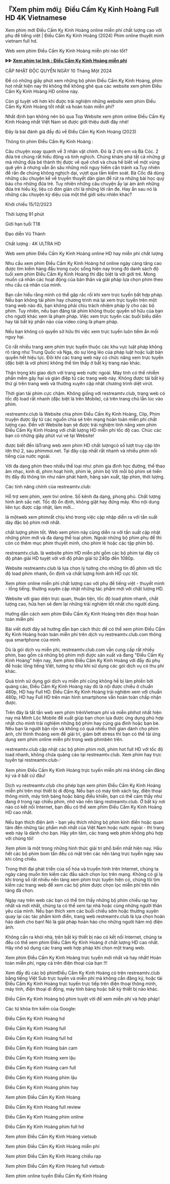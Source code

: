 ## 『Xem phim mới』Điều Cấm Kỵ Kinh Hoàng Full HD 4K Vietnamese

Xem phim mới Điều Cấm Kỵ Kinh Hoàng online miễn phí chất lượng cao với phụ đề tiếng việt | Điều Cấm Kỵ Kinh Hoàng (2024) Phim online thuyết minh vietnam full hd.

Web xem phim Điều Cấm Kỵ Kinh Hoàng miễn phí nào tốt?

**ᐈᐈ [Xem phim tại link : Điều Cấm Kỵ Kinh Hoàng miễn phí](https://restreamtv.club/vi/1218503/272-i-7873-u-c-7845-m-k-7925-kinh-ho-agrave-ng.html)**


CẬP NHẬT ĐỘC QUYỀN NGÀY 10 Tháng Một 2024

Để có những giây phút xem những bộ phim Điều Cấm Kỵ Kinh Hoàng, phim hot nhất hiện nay thì không thể không ghé qua các website xem phim Điều Cấm Kỵ Kinh Hoàng HD online này.

Còn gì tuyệt vời hơn khi được trải nghiệm những website xem phim Điều Cấm Kỵ Kinh Hoàng tốt nhất và hoàn toàn miễn phí?

Nhất định bạn không nên bỏ qua Top Website xem phim online Điều Cấm Kỵ Kinh Hoàng nhất Việt Nam sẽ được giới thiệu dưới đây nhé!

Đây là bài đánh giá đầy đủ về Điều Cấm Kỵ Kinh Hoàng (2023)

Thông tin phim Điều Cấm Kỵ Kinh Hoàng :

Câu chuyện xoay quanh về 3 nhân vật chính. Đó là 2 chị em và Bà Cóc. 2 đứa trẻ chúng rất hiếu động và tinh nghịch. Chúng khám phá tất cả những gì mà những đứa bé thành thị được về quê chơi và chưa hề biết về một vùng quê yên ả nhưng vẫn ẩn sâu những mối nguy hiểm cần tránh xa.Tuy nhiên để răn đe chúng không nghịch dại, vượt qua tầm kiểm soát. Bà Cốc đã dùng những câu chuyện kể về truyền thuyết dân gian để rút ra những bài học quý báu cho những đứa trẻ. Tuy nhiên những câu chuyện ấy lại ám ảnh những đứa trẻ hiếu kỳ, liệu có đơn giản chỉ là những lời răn đe. Hay ẩn sau nó là những câu chuyện kỳ diệu của một thế giới siêu nhiên khác?

 Khởi chiếu
15/12/2023

 Thời lượng
91 phút

 Giới hạn tuổi
T18

Đạo diễn
Vũ Thành

Chất lượng : 4K ULTRA HD

Web xem phim Điều Cấm Kỵ Kinh Hoàng online HD hay miễn phí chất lượng

Nhu cầu xem phim Điều Cấm Kỵ Kinh Hoàng hd online ngày càng tăng cao được tìm kiếm hàng đầu trong cuộc sống hiện nay trong đó danh sách độ tuổi xem phim Điều Cấm Kỵ Kinh Hoàng thì đặc biệt là với giới trẻ. Mong muốn cá nhân các hoạt động của bản thân và giải pháp lựa chọn phim theo nhu cầu cá nhân của mình.

Bạn cần hiểu rằng mình có thể gặp rắc rối khi xem trực tuyến bất hợp pháp. Nếu bạn không tải phim hay chương trình mà lại xem trực tuyến trên một trang web nào đó, bạn không phải chịu trách nhiệm pháp lý cho các bộ phim. Tuy nhiên, nếu bạn đăng tải phim không thuộc quyền sở hữu của bạn cho người khác xem là phạm pháp. Việc xem trực tuyến các buổi biểu diễn hay tải bất kỳ phần nào của video cũng là phạm pháp.

Nếu bạn không có quyền sở hữu thì việc xem trực tuyến luôn tiềm ẩn mối nguy hại.

Có rất nhiều trang xem phim trực tuyến thuộc các khu vực luật pháp không rõ ràng như Trung Quốc và Nga, do sự lỏng lẻo của pháp luật hoặc luật bản quyền hết hiệu lực. Đôi khi các trang web này có chức năng xem trực tuyến (đặc biệt là với phim) không thể tìm thấy ở bất kỳ trang nào khác.

Thận trọng khi giao dịch với trang web nước ngoài. Máy tính có thể nhiễm phần mềm gây hại và gián điệp từ các trang web này. Không được tải bất kỳ thứ gì trên trang web và thường xuyên cập nhật chương trình diệt virút.

Thời gian tải phim cực chậm. Không giống với restreamtv.club, trang web có tốc độ load rất nhanh (đặc biệt là trên Mobile), cả trên trang chủ lẫn lúc vào phim.

restreamtv.club là Website chia phim Điều Cấm Kỵ Kinh Hoàng, Clip, Phim truyện được lấy từ các nguồn chia sẻ trên mạng hoàn toàn miễn phí chất lượng cao. Đến với Website bạn sẽ được trải nghiệm tính năng xem phim Điều Cấm Kỵ Kinh Hoàng với chất lượng HD miễn phí tốc độ cao. Chúc các bạn có những giây phút vui vẻ tại Website!

được biết đến làTrang web xem phim HD chất lượngcó số lượt truy cập lớn lớn thứ 2, sau phimmoi.net. Tại đây cập nhất rất nhanh và nhiều phim nổi tiếng của nước ngoài.

Với đa dạng phim theo nhiều thể loại như: phim gia đình học đường, thể thao âm nhạc, kinh di, phim hoạt hình, phim lẻ, phim bộ Với mỗi bộ phim sẽ hiển thị đầy đủ thông tin như năm phát hành, hãng sản xuất, tập phim, thời lượng.

Các tính năng chính của restreamtv.club:

Hỗ trợ xem phim, xem tivi online.
Số kênh đa dạng, phong phú.
Chất lượng hình ảnh sắc nét.
Tốc độ ổn định, không giật hay đứng máy.
Kho nội dung liên tục được cập nhật, làm mới...

là mộtweb xem phimrất chịu khó trong việc cập nhập diễn ra với tần suất dày đặc bộ phim mới nhất.

chất lượng phim tốt. Web xem phim này cũng diễn ra với tần suất cập nhật những phim mới và đa dạng thể loại phim. Ngoài những bộ phim phụ đề thì còn có thêm mục phim thuyết minh, cho phim lẻ hoặc các tập phim bộ.

restreamtv.club. là website phim HD miễn phí gồm các bộ phim tại đây có độ phân giải HD tuyệt vời với độ phân giải từ 240p đến 1080p.

Website restreamtv.club là lựa chọn lý tưởng cho những tín đồ phim với tốc độ load phim nhanh, ổn định và chất lượng hình ảnh HD cực tốt.

Xem phim online miễn phí chất lượng cao với phụ đề tiếng việt - thuyết minh - lồng tiếng. thường xuyên cập nhật những tác phẩm mới với chất lượng HD.

Website với giao diện trực quan, thuận tiện, tốc độ load phim nhanh, chất lượng cao, hứa hẹn sẽ đem lại những trải nghiệm tốt nhất cho người dùng.

Hướng dẫn cách xem phim Điều Cấm Kỵ Kinh Hoàng trên điện thoại hoàn toàn miễn phí

Bài viết dưới đây sẽ hướng dẫn bạn cách thức để có thể xem phim Điều Cấm Kỵ Kinh Hoàng hoàn toàn miễn phí trên dịch vụ restreamtv.club.com thông qua smartphone của mình.

Dù là gói dịch vụ miễn phí, restreamtv.club.com vẫn cung cấp rất nhiều phim, bao gồm cả những bộ phim mới được sản xuất và đang "Điều Cấm Kỵ Kinh Hoàng" hiện nay, Xem phim Điều Cấm Kỵ Kinh Hoàng với đầy đủ phụ đề hoặc lồng tiếng Việt, tương tự như khi sử dụng các gói dịch vụ có thu phí khác.

Quá trình sử dụng gói dịch vụ miễn phí cũng không hề bị làm phiền bởi quảng cáo, Điều Cấm Kỵ Kinh Hoàng này đó là nội được chiếu ở chuẩn 480p, HD hay Full HD. Điều Cấm Kỵ Kinh Hoàng trải nghiệm xem với chuẩn 480p, HD hay Full HD trên màn hình smartphone vẫn hoàn toàn chấp nhận được.

Trên đây là tất tần web xem phim trênVietnam phí và miễn phíhot nhất hiện nay mà Minh Lộc Mobile đề xuất giúp bạn chọn lựa được ứng dụng phù hợp nhất cho mình trải nghiệm những bộ phim hay cùng gia đình hoặc bạn bè. Nếu bạn là người bận rộn và không có quá nhiều thời gian dành cho phim ảnh, chỉ thỉnh thoảng xem để giải trí, giảm bớt stress thì bạn có thể tải ứng dụng xem phim online miễn phí trong web phimbên trên.

restreamtv.club cập nhật các bộ phim phim mới, phim hot full HD với tốc độ load nhanh, không chứa quảng cáo tại restreamtv.club. Xem phim hay trực tuyến tại restreamtv.club✅

Xem phim Điều Cấm Kỵ Kinh Hoàng trực tuyến miễn phí mà không cần đăng ký và ở bất cứ đâu!

Dịch vụ restreamtv.club cho phép bạn xem phim Điều Cấm Kỵ Kinh Hoàng miễn phí trên mọi thiết bị di động. Nếu bạn có máy tính xách tay, điện thoại thông minh, máy tính bảng hoặc bảng điều khiển, bạn có thể cảm thấy như đang ở trong rạp chiếu phim, nhờ vào nền tảng restreamtv.club. Ở bất kỳ nơi nào có kết nối Internet, bạn đều có thể xem phim Điều Cấm Kỵ Kinh Hoàng HD cao nhất.

Nếu bạn thích điện ảnh - bạn yêu thích những bộ phim kinh điển hoặc quan tâm đến những tác phẩm mới nhất của Việt Nam hoặc nước ngoài - thì trang web này là dành cho bạn. Hãy yên tâm, các trang web phim không phù hợp với chúng tôi!

Xem phim là một trong những hình thức giải trí phổ biến nhất hiện nay. Hầu hết các bộ phim bom tấn đều có mặt trên các nền tảng trực tuyến ngay sau khi công chiếu.

Trong thời đại phát triển của số hóa và truyền hình trên Internet, chúng ta ngày càng muốn tìm kiếm các đầu sách chọn lọc trên mạng. Không có gì lạ khi trong số rất nhiều nền tảng xem phim trực tuyến hiện có, chúng tôi tìm kiếm các trang web để xem các bộ phim được chọn lọc miễn phí trên nền tảng đã chọn.

Ngày nay trên web các bạn có thể tìm thấy những bộ phim chiếu rạp hay nhất và mới nhất, chúng ta có thể xem tại nhà hoặc cùng những người thân yêu của mình. Nếu bạn thích xem các buổi chiếu sớm hoặc thường xuyên quay lại các tác phẩm kinh điển, trang web restreamtv.club là lựa chọn hoàn hảo dành cho bạn! Nó là giải pháp hoàn hảo cho những người hâm mộ điện ảnh.

Không cần ra khỏi nhà, trên bất kỳ thiết bị nào có kết nối Internet, chúng ta đều có thể xem phim Điều Cấm Kỵ Kinh Hoàng ở chất lượng HD cao nhất. Hãy nhớ sử dụng các trang web hợp pháp khi chọn một trang web.

Xem phim Điều Cấm Kỵ Kinh Hoàng trực tuyến mới nhất và hay nhất! Hoàn toàn miễn phí, ngay cả trên điện thoại của bạn !!!

Xem đầy đủ các bộ phimĐiều Cấm Kỵ Kinh Hoàng có trên restreamtv.club bằng tiếng Việt Sub trực tuyến và miễn phí mà không cần đăng ký, hoặc tải Điều Cấm Kỵ Kinh Hoàng trực tuyến trực tiếp trên điện thoại thông minh, máy tính, điện thoại di động, máy tính bảng hoặc bất kỳ thiết bị nào khác.

Điều Cấm Kỵ Kinh Hoàng bộ phim tuyệt vời để xem miễn phí và hợp pháp!

Các từ khóa tìm kiếm của Google:

Điều Cấm Kỵ Kinh Hoàng hd

Điều Cấm Kỵ Kinh Hoàng full

Điều Cấm Kỵ Kinh Hoàng full hd

Điều Cấm Kỵ Kinh Hoàng bản cam

Điều Cấm Kỵ Kinh Hoàng xem lậu

Điều Cấm Kỵ Kinh Hoàng cam full

Điều Cấm Kỵ Kinh Hoàng phim lậu

Điều Cấm Kỵ Kinh Hoàng phim hay

Xem phim Điều Cấm Kỵ Kinh Hoàng

Điều Cấm Kỵ Kinh Hoàng full review

Điều Cấm Kỵ Kinh Hoàng phim online

Điều Cấm Kỵ Kinh Hoàng phim full hd

Xem phim Điều Cấm Kỵ Kinh Hoàng vietsub

Xem phim Điều Cấm Kỵ Kinh Hoàng miễn phí

Xem phim Điều Cấm Kỵ Kinh Hoàng chiếu rạp

Xem phim Điều Cấm Kỵ Kinh Hoàng full vietsub

Xem phim online tuyến Điều Cấm Kỵ Kinh Hoàng
